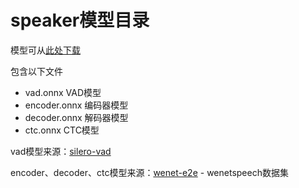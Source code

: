 # speaker模型目录

模型可从[此处下载](https://huggingface.co/OpenMOSS/moss-listener-models) 

包含以下文件

- vad.onnx VAD模型
- encoder.onnx 编码器模型
- decoder.onnx 解码器模型
- ctc.onnx CTC模型

vad模型来源：[silero-vad](https://github.com/snakers4/silero-vad)

encoder、decoder、ctc模型来源：[wenet-e2e](https://github.com/wenet-e2e/wenet) - wenetspeech数据集
